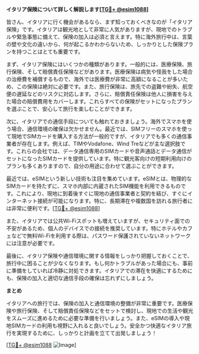 **イタリア保険について詳しく解説します[[TG💪+ @esim1088](https://t.me/s/esim1088)]**

皆さん、イタリアに行く機会があるなら、まず知っておくべきなのが「イタリア保険」です。イタリアは観光地として非常に人気がありますが、現地でのトラブルや緊急事態に備えて、保険の加入は必須と言えます。特に海外旅行中は、言葉の壁や文化の違いから、何が起こるかわからないため、しっかりとした保険プランを持つことはとても重要です。

まず、イタリア保険にはいくつかの種類があります。一般的には、医療保険、旅行保険、そして賠償責任保険などがあります。医療保険は病気や怪我をした場合の治療費を補償するもので、海外では医療費が非常に高額になることが多いため、この保険は絶対に必要です。また、旅行保険は、旅先での盗難や紛失、航空便の遅延などのリスクに対応します。さらに、賠償責任保険は他人に損害を与えた場合の賠償費用をカバーします。これらすべての保険がセットになったプランを選ぶことで、安心して旅行を楽しむことができます。

次に、イタリアでの通信手段についても触れておきましょう。海外でスマホを使う場合、通信環境の確保は欠かせません。最近では、SIMフリーのスマホを使って現地でSIMカードを購入する方法が一般的ですが、イタリアでも多くの通信事業者が存在します。例えば、TIMやVodafone、Wind Treなどが主な選択肢です。これらの会社では、データ通信専用のSIMカードや音声通話とデータ通信がセットになったSIMカードを提供しています。特に観光客向けの短期利用向けのプランも多くありますので、自分の用途に合わせて選ぶことができます。

最近では、eSIMという新しい技術も注目を集めています。eSIMとは、物理的なSIMカードを持たずに、スマホ内部に内蔵されたSIM機能を利用できるものです。これにより、現地に到着後すぐに現地の通信事業者と契約を結び、すぐにインターネット接続が可能になります。特に、長期滞在や複数国を訪れる旅行者には非常に便利です。[[TG💪+ @esim1088](https://t.me/s/esim1088)]

また、イタリアでは公共Wi-Fiスポットも増えていますが、セキュリティ面での不安があるため、個人のデバイスでの接続を推奨しています。特にホテルやカフェなどで無料Wi-Fiを利用する際は、パスワード保護されていないネットワークには注意が必要です。

最後に、イタリア保険や通信環境に関する情報をしっかり把握しておくことで、旅行中に困ることが少なくなります。もし何かトラブルがあった場合にも、事前に準備をしていれば冷静に対処できます。イタリアでの滞在を快適にするためにも、保険の加入と適切な通信手段の確保は忘れずにしましょう。

**まとめ**

イタリアへの旅行では、保険の加入と通信環境の整備が非常に重要です。医療保険や旅行保険、そして賠償責任保険などをセットで検討し、現地での生活や観光をスムーズに進めるために必要な準備を行いましょう。また、eSIMの導入や現地SIMカードの利用も視野に入れると良いでしょう。安全かつ快適なイタリア旅行を実現するために、しっかりと計画を立てて出発しましょう！

[[TG💪+ @esim1088](https://t.me/s/esim1088) ![Image](https://i.postimg.cc/Y0z9fWf4/image.png)]